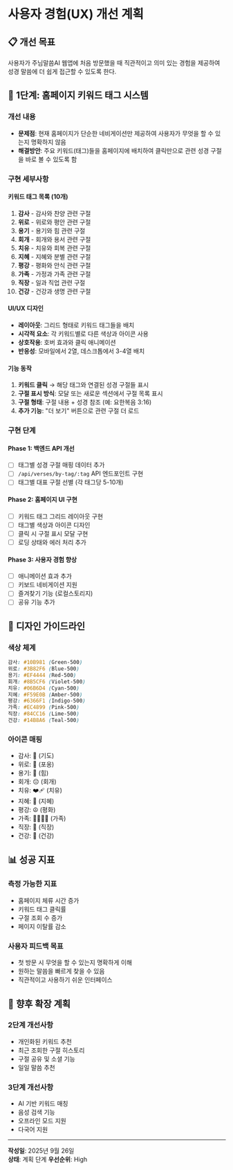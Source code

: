 # 사용자 경험(UX) 개선 계획

## 📋 개선 목표
사용자가 주님말씀AI 웹앱에 처음 방문했을 때 직관적이고 의미 있는 경험을 제공하여 성경 말씀에 더 쉽게 접근할 수 있도록 한다.

## 🎯 1단계: 홈페이지 키워드 태그 시스템

### 개선 내용
- **문제점**: 현재 홈페이지가 단순한 네비게이션만 제공하여 사용자가 무엇을 할 수 있는지 명확하지 않음
- **해결방안**: 주요 키워드(태그)들을 홈페이지에 배치하여 클릭만으로 관련 성경 구절을 바로 볼 수 있도록 함

### 구현 세부사항

#### 키워드 태그 목록 (10개)
1. **감사** - 감사와 찬양 관련 구절
2. **위로** - 위로와 평안 관련 구절  
3. **용기** - 용기와 힘 관련 구절
4. **회개** - 회개와 용서 관련 구절
5. **치유** - 치유와 회복 관련 구절
6. **지혜** - 지혜와 분별 관련 구절
7. **평강** - 평화와 안식 관련 구절
8. **가족** - 가정과 가족 관련 구절
9. **직장** - 일과 직업 관련 구절
10. **건강** - 건강과 생명 관련 구절

#### UI/UX 디자인
- **레이아웃**: 그리드 형태로 키워드 태그들을 배치
- **시각적 요소**: 각 키워드별로 다른 색상과 아이콘 사용
- **상호작용**: 호버 효과와 클릭 애니메이션
- **반응성**: 모바일에서 2열, 데스크톱에서 3-4열 배치

#### 기능 동작
1. **키워드 클릭** → 해당 태그와 연결된 성경 구절들 표시
2. **구절 표시 방식**: 모달 또는 새로운 섹션에서 구절 목록 표시
3. **구절 형태**: 구절 내용 + 성경 참조 (예: 요한복음 3:16)
4. **추가 기능**: "더 보기" 버튼으로 관련 구절 더 로드

### 구현 단계

#### Phase 1: 백엔드 API 개선
- [ ] 태그별 성경 구절 매핑 데이터 추가
- [ ] `/api/verses/by-tag/:tag` API 엔드포인트 구현
- [ ] 태그별 대표 구절 선별 (각 태그당 5-10개)

#### Phase 2: 홈페이지 UI 구현  
- [ ] 키워드 태그 그리드 레이아웃 구현
- [ ] 태그별 색상과 아이콘 디자인
- [ ] 클릭 시 구절 표시 모달 구현
- [ ] 로딩 상태와 에러 처리 추가

#### Phase 3: 사용자 경험 향상
- [ ] 애니메이션 효과 추가
- [ ] 키보드 네비게이션 지원  
- [ ] 즐겨찾기 기능 (로컬스토리지)
- [ ] 공유 기능 추가

## 🎨 디자인 가이드라인

### 색상 체계
```css
감사: #10B981 (Green-500)
위로: #3B82F6 (Blue-500)  
용기: #EF4444 (Red-500)
회개: #8B5CF6 (Violet-500)
치유: #06B6D4 (Cyan-500)
지혜: #F59E0B (Amber-500)
평강: #6366F1 (Indigo-500)
가족: #EC4899 (Pink-500)
직장: #84CC16 (Lime-500)  
건강: #14B8A6 (Teal-500)
```

### 아이콘 매핑
- 감사: 🙏 (기도)
- 위로: 🤗 (포옹)
- 용기: 💪 (힘)
- 회개: 😔 (회개)
- 치유: ❤️‍🩹 (치유)
- 지혜: 🧠 (지혜)
- 평강: ☮️ (평화)
- 가족: 👨‍👩‍👧‍👦 (가족)
- 직장: 💼 (직장)
- 건강: 🌱 (건강)

## 📊 성공 지표

### 측정 가능한 지표
- 홈페이지 체류 시간 증가
- 키워드 태그 클릭률
- 구절 조회 수 증가
- 페이지 이탈률 감소

### 사용자 피드백 목표
- 첫 방문 시 무엇을 할 수 있는지 명확하게 이해
- 원하는 말씀을 빠르게 찾을 수 있음
- 직관적이고 사용하기 쉬운 인터페이스

## 🔄 향후 확장 계획

### 2단계 개선사항
- 개인화된 키워드 추천
- 최근 조회한 구절 히스토리
- 구절 공유 및 소셜 기능
- 일일 말씀 추천

### 3단계 개선사항  
- AI 기반 키워드 매칭
- 음성 검색 기능
- 오프라인 모드 지원
- 다국어 지원

---

**작성일**: 2025년 9월 26일  
**상태**: 계획 단계
**우선순위**: High